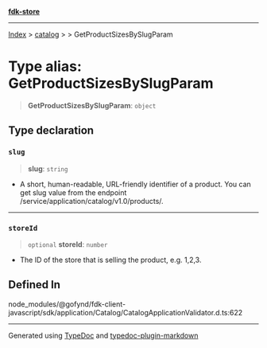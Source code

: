 [**fdk-store**](../../../README.md)
***

[Index](../../../API.md) > [catalog](../../README.md) > [<internal>](../README.md) > GetProductSizesBySlugParam

# Type alias: GetProductSizesBySlugParam

> **GetProductSizesBySlugParam**: `object`

## Type declaration

### `slug`

> **slug**: `string`

- A short, human-readable, URL-friendly identifier of
a product. You can get slug value from the endpoint
/service/application/catalog/v1.0/products/.

***

### `storeId`

> `optional` **storeId**: `number`

- The ID of the store that is selling the
product, e.g. 1,2,3.

## Defined In

node\_modules/@gofynd/fdk-client-javascript/sdk/application/Catalog/CatalogApplicationValidator.d.ts:622

***
Generated using [TypeDoc](https://typedoc.org/) and [typedoc-plugin-markdown](https://www.npmjs.com/package/typedoc-plugin-markdown)
